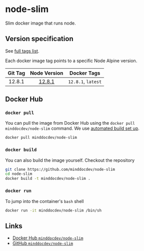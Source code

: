 # node-slim
Slim docker image that runs node.

## Version specification

See [full tags list](https://cloud.docker.com/u/minddocdev/repository/docker/minddocdev/node-slim/tags).

Each docker image tag points to a specific Node Alpine version.

| Git Tag                                                        | Node Version                                              | Docker Tags       |
| :------------------------------------------------------------: |:----------------------------------------------------:| :----------------:|
| 12.8.1 | [12.8.1](https://github.com/nodejs/node/blob/master/doc/changelogs/CHANGELOG_V12.md#12.8.1) | `12.8.1`, `latest` |

## Docker Hub

### `docker pull`

You can pull the image from Docker Hub using the `docker pull minddocdev/node-slim` command.
We use [automated build set up](https://docs.docker.com/docker-hub/builds/#create-an-automated-build).

```sh
docker pull minddocdev/node-slim
```

### `docker build`

You can also build the image yourself. Checkout the repository

```sh
git clone https://github.com/minddocdev/node-slim
cd node-slim
docker build -t minddocdev/node-slim .
```

### `docker run`

To jump into the container's `bash` shell

```sh
docker run -it minddocdev/node-slim /bin/sh
```

## Links

* [Docker Hub `minddocdev/node-slim`](https://hub.docker.com/r/minddocdev/node-slim)
* [GitHub `minddocdev/node-slim`](https://github.com/minddocdev/node-slim)

